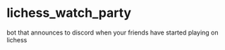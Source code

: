 # lichess_watch_party
bot that announces to discord when your friends have started playing on lichess
